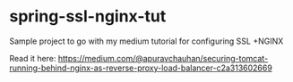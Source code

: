 # spring-ssl-nginx-tut
Sample project to go with my medium tutorial for configuring SSL +NGINX

Read it here:
https://medium.com/@apuravchauhan/securing-tomcat-running-behind-nginx-as-reverse-proxy-load-balancer-c2a313602669
